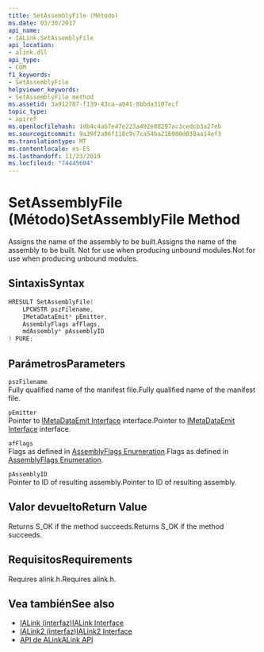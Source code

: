```yaml
---
title: SetAssemblyFile (Método)
ms.date: 03/30/2017
api_name:
- IALink.SetAssemblyFile
api_location:
- alink.dll
api_type:
- COM
f1_keywords:
- SetAssemblyFile
helpviewer_keywords:
- SetAssemblyFile method
ms.assetid: 3a912787-f139-43ca-a841-8bbda3107ecf
topic_type:
- apiref
ms.openlocfilehash: 1db4c4ab7e47e223a492e08297ac3cedcb3a27eb
ms.sourcegitcommit: 9a39f2a06f110c9c7ca54ba216900d038aa14ef3
ms.translationtype: MT
ms.contentlocale: es-ES
ms.lasthandoff: 11/23/2019
ms.locfileid: "74445604"
---
```

# <a name="setassemblyfile-method"></a><span data-ttu-id="5c1ec-102">SetAssemblyFile (Método)</span><span class="sxs-lookup"><span data-stu-id="5c1ec-102">SetAssemblyFile Method</span></span>
<span data-ttu-id="5c1ec-103">Assigns the name of the assembly to be built.</span><span class="sxs-lookup"><span data-stu-id="5c1ec-103">Assigns the name of the assembly to be built.</span></span> <span data-ttu-id="5c1ec-104">Not for use when producing unbound modules.</span><span class="sxs-lookup"><span data-stu-id="5c1ec-104">Not for use when producing unbound modules.</span></span>  
  
## <a name="syntax"></a><span data-ttu-id="5c1ec-105">Sintaxis</span><span class="sxs-lookup"><span data-stu-id="5c1ec-105">Syntax</span></span>  
  
```cpp  
HRESULT SetAssemblyFile(  
    LPCWSTR pszFilename,  
    IMetaDataEmit* pEmitter,  
    AssemblyFlags afFlags,  
    mdAssembly* pAssemblyID  
) PURE;  
```  
  
## <a name="parameters"></a><span data-ttu-id="5c1ec-106">Parámetros</span><span class="sxs-lookup"><span data-stu-id="5c1ec-106">Parameters</span></span>  
 `pszFilename`  
 <span data-ttu-id="5c1ec-107">Fully qualified name of the manifest file.</span><span class="sxs-lookup"><span data-stu-id="5c1ec-107">Fully qualified name of the manifest file.</span></span>  
  
 `pEmitter`  
 <span data-ttu-id="5c1ec-108">Pointer to [IMetaDataEmit Interface](../metadata/imetadataemit-interface.md) interface.</span><span class="sxs-lookup"><span data-stu-id="5c1ec-108">Pointer to [IMetaDataEmit Interface](../metadata/imetadataemit-interface.md) interface.</span></span>  
  
 `afFlags`  
 <span data-ttu-id="5c1ec-109">Flags as defined in [AssemblyFlags Enumeration](../metadata/assemblyflags-enumeration.md).</span><span class="sxs-lookup"><span data-stu-id="5c1ec-109">Flags as defined in [AssemblyFlags Enumeration](../metadata/assemblyflags-enumeration.md).</span></span>  
  
 `pAssemblyID`  
 <span data-ttu-id="5c1ec-110">Pointer to ID of resulting assembly.</span><span class="sxs-lookup"><span data-stu-id="5c1ec-110">Pointer to ID of resulting assembly.</span></span>  
  
## <a name="return-value"></a><span data-ttu-id="5c1ec-111">Valor devuelto</span><span class="sxs-lookup"><span data-stu-id="5c1ec-111">Return Value</span></span>  
 <span data-ttu-id="5c1ec-112">Returns S_OK if the method succeeds.</span><span class="sxs-lookup"><span data-stu-id="5c1ec-112">Returns S_OK if the method succeeds.</span></span>  
  
## <a name="requirements"></a><span data-ttu-id="5c1ec-113">Requisitos</span><span class="sxs-lookup"><span data-stu-id="5c1ec-113">Requirements</span></span>  
 <span data-ttu-id="5c1ec-114">Requires alink.h.</span><span class="sxs-lookup"><span data-stu-id="5c1ec-114">Requires alink.h.</span></span>  
  
## <a name="see-also"></a><span data-ttu-id="5c1ec-115">Vea también</span><span class="sxs-lookup"><span data-stu-id="5c1ec-115">See also</span></span>

- [<span data-ttu-id="5c1ec-116">IALink (interfaz)</span><span class="sxs-lookup"><span data-stu-id="5c1ec-116">IALink Interface</span></span>](ialink-interface.md)
- [<span data-ttu-id="5c1ec-117">IALink2 (interfaz)</span><span class="sxs-lookup"><span data-stu-id="5c1ec-117">IALink2 Interface</span></span>](ialink2-interface.md)
- [<span data-ttu-id="5c1ec-118">API de ALink</span><span class="sxs-lookup"><span data-stu-id="5c1ec-118">ALink API</span></span>](index.md)
